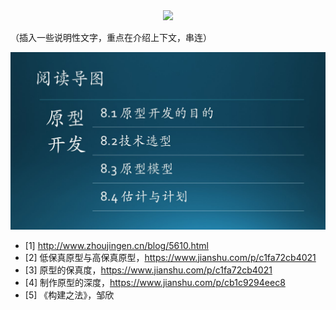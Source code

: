 

<div align="center">
<img src="Images/Slide1.JPG"/>
</div>

（插入一些说明性文字，重点在介绍上下文，串连）

<div align="center">
<img src="Images/Slide2.JPG"/>
</div>


- [1] http://www.zhoujingen.cn/blog/5610.html
- [2] 低保真原型与高保真原型，https://www.jianshu.com/p/c1fa72cb4021
- [3] 原型的保真度，https://www.jianshu.com/p/c1fa72cb4021
- [4] 制作原型的深度，https://www.jianshu.com/p/cb1c9294eec8
- [5] 《构建之法》，邹欣


